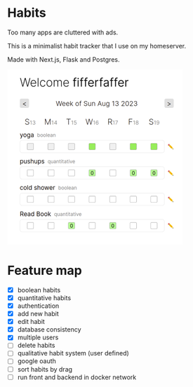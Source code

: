 # Habits

Too many apps are cluttered with ads. 

This is a minimalist habit tracker that I use on my homeserver. 

Made with Next.js, Flask and Postgres.


<img src="doc/habits.png" alt="Alternative Text: PNG could not load" height="400" />


# Feature map
- [x] boolean habits
- [x] quantitative habits 
- [x] authentication
- [x] add new habit
- [x] edit habit
- [x] database consistency
- [x] multiple users
- [ ] delete habits
- [ ] qualitative habit system (user defined) 
- [ ] google oauth 
- [ ] sort habits by drag
- [ ] run front and backend in docker network